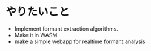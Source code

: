 # やりたいこと
- Implement formant extraction algorithms.
- Make it in WASM.
- make a simple webapp for realtime formant analysis

